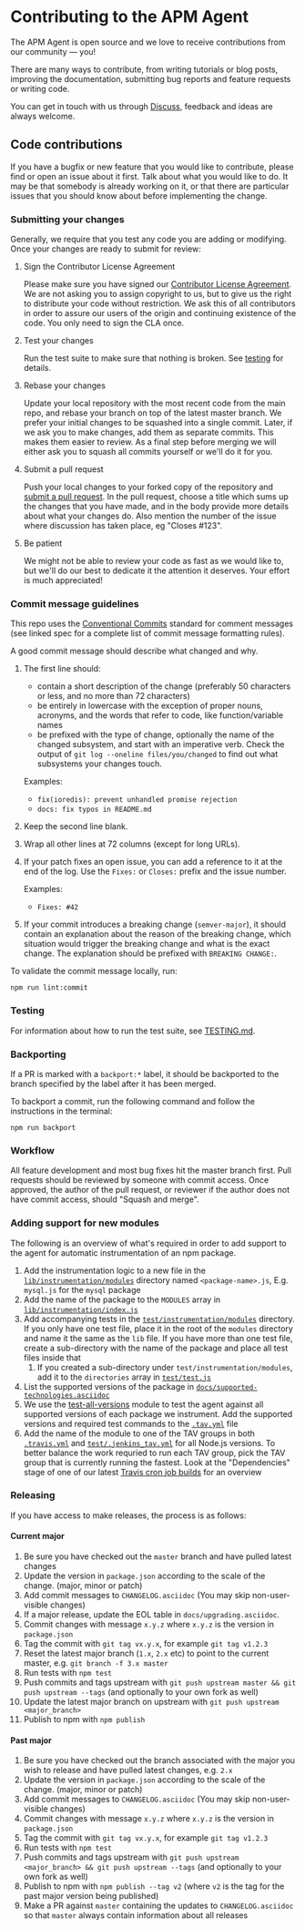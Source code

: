 # Contributing to the APM Agent

The APM Agent is open source and we love to receive contributions from our community — you!

There are many ways to contribute,
from writing tutorials or blog posts,
improving the documentation,
submitting bug reports and feature requests or writing code.

You can get in touch with us through [Discuss](https://discuss.elastic.co/c/apm),
feedback and ideas are always welcome.

## Code contributions

If you have a bugfix or new feature that you would like to contribute,
please find or open an issue about it first.
Talk about what you would like to do.
It may be that somebody is already working on it,
or that there are particular issues that you should know about before implementing the change.

### Submitting your changes

Generally, we require that you test any code you are adding or modifying.
Once your changes are ready to submit for review:

1. Sign the Contributor License Agreement

    Please make sure you have signed our [Contributor License Agreement](https://www.elastic.co/contributor-agreement/).
    We are not asking you to assign copyright to us,
    but to give us the right to distribute your code without restriction.
    We ask this of all contributors in order to assure our users of the origin and continuing existence of the code.
    You only need to sign the CLA once.

2. Test your changes

    Run the test suite to make sure that nothing is broken.
    See [testing](#testing) for details.

3. Rebase your changes

    Update your local repository with the most recent code from the main repo,
    and rebase your branch on top of the latest master branch.
    We prefer your initial changes to be squashed into a single commit.
    Later,
    if we ask you to make changes,
    add them as separate commits.
    This makes them easier to review.
    As a final step before merging we will either ask you to squash all commits yourself or we'll do it for you.

4. Submit a pull request

    Push your local changes to your forked copy of the repository and [submit a pull request](https://help.github.com/articles/using-pull-requests).
    In the pull request,
    choose a title which sums up the changes that you have made,
    and in the body provide more details about what your changes do.
    Also mention the number of the issue where discussion has taken place,
    eg "Closes #123".

5. Be patient

    We might not be able to review your code as fast as we would like to,
    but we'll do our best to dedicate it the attention it deserves.
    Your effort is much appreciated!

### Commit message guidelines

This repo uses the [Conventional
Commits](https://www.conventionalcommits.org/) standard for comment
messages (see linked spec for a complete list of commit message
formatting rules).

A good commit message should describe what changed and why.

1. The first line should:
   * contain a short description of the change (preferably 50 characters
     or less, and no more than 72 characters)
   * be entirely in lowercase with the exception of proper nouns,
     acronyms, and the words that refer to code, like function/variable
     names
   * be prefixed with the type of change, optionally the name of the
     changed subsystem, and start with an imperative verb. Check the
     output of `git log --oneline files/you/changed` to find out what
     subsystems your changes touch.

   Examples:
   * `fix(ioredis): prevent unhandled promise rejection`
   * `docs: fix typos in README.md`

2. Keep the second line blank.

3. Wrap all other lines at 72 columns (except for long URLs).

4. If your patch fixes an open issue, you can add a reference to it at the end
   of the log. Use the `Fixes:` or `Closes:` prefix and the issue number.

   Examples:
   * `Fixes: #42`

5. If your commit introduces a breaking change (`semver-major`), it should
  contain an explanation about the reason of the breaking change, which
  situation would trigger the breaking change and what is the exact
  change. The explanation should be prefixed with `BREAKING CHANGE:`.

To validate the commit message locally, run:

```
npm run lint:commit
```

### Testing

For information about how to run the test suite,
see [TESTING.md](TESTING.md).

### Backporting

If a PR is marked with a `backport:*` label,
it should be backported to the branch specified by the label after it has been merged.

To backport a commit,
run the following command and follow the instructions in the terminal:

```
npm run backport
```

### Workflow

All feature development and most bug fixes hit the master branch first.
Pull requests should be reviewed by someone with commit access.
Once approved, the author of the pull request,
or reviewer if the author does not have commit access,
should "Squash and merge".

### Adding support for new modules

The following is an overview of what's required in order to add support to the agent for automatic instrumentation of an npm package.

1. Add the instrumentation logic to a new file in the [`lib/instrumentation/modules`](lib/instrumentation/modules) directory named `<package-name>.js`,
   E.g. `mysql.js` for the `mysql` package
1. Add the name of the package to the `MODULES` array in [`lib/instrumentation/index.js`](lib/instrumentation/index.js)
1. Add accompanying tests in the [`test/instrumentation/modules`](test/instrumentation/modules) directory.
   If you only have one test file,
   place it in the root of the `modules` directory and name it the same as the `lib` file.
   If you have more than one test file,
   create a sub-directory with the name of the package and place all test files inside that
   1. If you created a sub-directory under `test/instrumentation/modules`,
      add it to the `directories` array in [`test/test.js`](test/test.js)
1. List the supported versions of the package in [`docs/supported-technologies.asciidoc`](docs/supported-technologies.asciidoc)
1. We use the [test-all-versions](https://github.com/watson/test-all-versions) module to test the agent against all supported versions of each package we instrument.
   Add the supported versions and required test commands to the [`.tav.yml`](.tav.yml) file
1. Add the name of the module to one of the TAV groups in both [`.travis.yml`](.travis.yml) and [`test/.jenkins_tav.yml`](test/.jenkins_tav.yml) for all Node.js versions.
   To better balance the work requried to run each TAV group,
   pick the TAV group that is currently running the fastest.
   Look at the "Dependencies" stage of one of our latest [Travis cron job builds](https://travis-ci.org/elastic/apm-agent-nodejs/builds) for an overview

### Releasing

If you have access to make releases, the process is as follows:

#### Current major

1. Be sure you have checked out the `master` branch and have pulled latest changes
1. Update the version in `package.json` according to the scale of the change. (major, minor or patch)
1. Add commit messages to `CHANGELOG.asciidoc` (You may skip non-user-visible changes)
1. If a major release, update the EOL table in `docs/upgrading.asciidoc`.
1. Commit changes with message `x.y.z` where `x.y.z` is the version in `package.json`
1. Tag the commit with `git tag vx.y.x`, for example `git tag v1.2.3`
1. Reset the latest major branch (`1.x`, `2.x` etc) to point to the current master, e.g. `git branch -f 3.x master`
1. Run tests with `npm test`
1. Push commits and tags upstream with `git push upstream master && git push upstream --tags` (and optionally to your own fork as well)
1. Update the latest major branch on upstream with `git push upstream <major_branch>`
1. Publish to npm with `npm publish`

#### Past major

1. Be sure you have checked out the branch associated with the major you wish to release and have pulled latest changes, e.g. `2.x`
1. Update the version in `package.json` according to the scale of the change. (major, minor or patch)
1. Add commit messages to `CHANGELOG.asciidoc` (You may skip non-user-visible changes)
1. Commit changes with message `x.y.z` where `x.y.z` is the version in `package.json`
1. Tag the commit with `git tag vx.y.x`, for example `git tag v1.2.3`
1. Run tests with `npm test`
1. Push commits and tags upstream with `git push upstream <major_branch> && git push upstream --tags` (and optionally to your own fork as well)
1. Publish to npm with `npm publish --tag v2` (where `v2` is the tag for the past major version being published)
1. Make a PR against `master` containing the updates to `CHANGELOG.asciidoc` so that `master` always contain information about all releases
